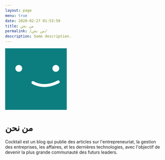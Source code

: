 ```yaml
---
layout: page
menu: true
date: 2020-02-27 01:53:59
title: من نحن
permalink: /من نحن/
description: Some description.
---
```

<img class="img-rounded" src="/assets/img/uploads/profile.png" alt="Thiago Rossener" width="200">

# من نحن

<!--StartFragment-->

Cocktail est un blog qui publie des articles sur l'entrepreneuriat, la gestion des entreprises, les affaires, et les dernières technologies, avec l'objectif de devenir la plus grande communauté des futurs leaders.

<!--EndFragment-->